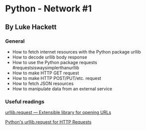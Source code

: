 # Python - Network #1

## By Luke Hackett

### General

- How to fetch internet resources with the Python package urllib
- How to decode urllib body response
- How to use the Python package requests #requestsiswaysimplerthanurllib
- How to make HTTP GET request
- How to make HTTP POST/PUT/etc. request
- How to fetch JSON resources
- How to manipulate data from an external service

### Useful readings
[urllib.request — Extensible library for opening URLs](https://docs.python.org/3/library/urllib.request.html)

[Python's urllib.request for HTTP Requests](https://realpython.com/urllib-request/)